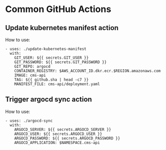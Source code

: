 # Common GitHub Actions

## Update kubernetes manifest action
How to use:

```
- uses: ./update-kubernetes-manifest
  with:
    GIT_USER: ${{ secrets.GIT_USER }}
    GIT_PASSWORD: ${{ secrets.GIT_PASSWORD }}
    GIT_REPO: argocd
    CONTAINER_REGISTRY: $AWS_ACCOUNT_ID.dkr.ecr.$REGION.amazonaws.com
    IMAGE: cms-api
    TAG: ${{ github.sha | head -c7 }}
    MANIFEST_FILE: cms-api/deployment.yaml
```

## Trigger argocd sync action
How to use:

```
- uses: ./argocd-sync
  with:
    ARGOCD_SERVER: ${{ secrets.ARGOCD_SERVER }}
    ARGOCD_USER: ${{ secrets.ARGOCD_USER }}
    ARGOCD_PASSWORD: ${{ secrets.ARGOCD_PASSWORD }}
    ARGOCD_APPLICATION: $NAMESPACE.cms-api
```